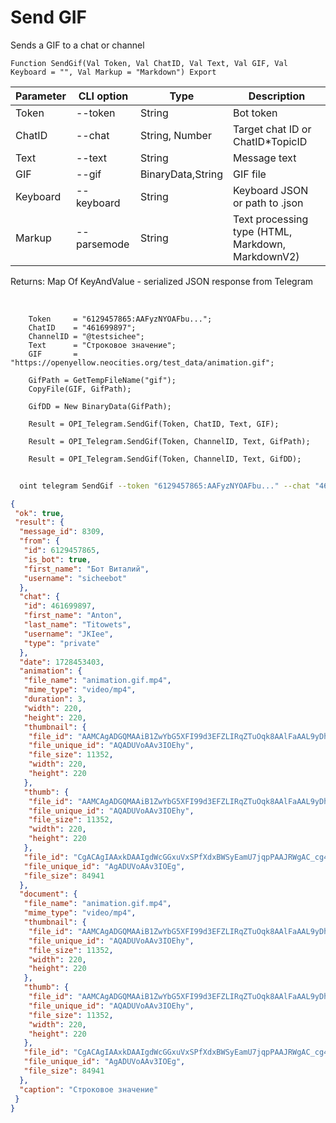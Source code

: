 ﻿---
sidebar_position: 6
---

# Send GIF
 Sends a GIF to a chat or channel



`Function SendGif(Val Token, Val ChatID, Val Text, Val GIF, Val Keyboard = "", Val Markup = "Markdown") Export`

  | Parameter | CLI option | Type | Description |
  |-|-|-|-|
  | Token | --token | String | Bot token |
  | ChatID | --chat | String, Number | Target chat ID or ChatID*TopicID |
  | Text | --text | String | Message text |
  | GIF | --gif | BinaryData,String | GIF file |
  | Keyboard | --keyboard | String | Keyboard JSON or path to .json |
  | Markup | --parsemode | String | Text processing type (HTML, Markdown, MarkdownV2) |

  
  Returns:  Map Of KeyAndValue - serialized JSON response from Telegram

<br/>




```bsl title="Code example"
    Token     = "6129457865:AAFyzNYOAFbu...";
    ChatID    = "461699897";
    ChannelID = "@testsichee";
    Text      = "Строковое значение";
    GIF       = "https://openyellow.neocities.org/test_data/animation.gif";

    GifPath = GetTempFileName("gif");
    CopyFile(GIF, GifPath);

    GifDD = New BinaryData(GifPath);

    Result = OPI_Telegram.SendGif(Token, ChatID, Text, GIF);

    Result = OPI_Telegram.SendGif(Token, ChannelID, Text, GifPath);

    Result = OPI_Telegram.SendGif(Token, ChannelID, Text, GifDD);
```



```sh title="CLI command example"
    
  oint telegram SendGif --token "6129457865:AAFyzNYOAFbu..." --chat "461699897" --text "String value" --gif "https://openintegrations.dev/test_data/animation.gif" --keyboard %keyboard% --parsemode %parsemode%

```

```json title="Result"
{
 "ok": true,
 "result": {
  "message_id": 8309,
  "from": {
   "id": 6129457865,
   "is_bot": true,
   "first_name": "Бот Виталий",
   "username": "sicheebot"
  },
  "chat": {
   "id": 461699897,
   "first_name": "Anton",
   "last_name": "Titowets",
   "username": "JKIee",
   "type": "private"
  },
  "date": 1728453403,
  "animation": {
   "file_name": "animation.gif.mp4",
   "mime_type": "video/mp4",
   "duration": 3,
   "width": 220,
   "height": 220,
   "thumbnail": {
    "file_id": "AAMCAgADGQMAAiB1ZwYbG5XFI99d3EFZLIRqZTuOqk8AAlFaAAL9yDhI7o6IErbGQG0BAAdtAAM2BA",
    "file_unique_id": "AQADUVoAAv3IOEhy",
    "file_size": 11352,
    "width": 220,
    "height": 220
   },
   "thumb": {
    "file_id": "AAMCAgADGQMAAiB1ZwYbG5XFI99d3EFZLIRqZTuOqk8AAlFaAAL9yDhI7o6IErbGQG0BAAdtAAM2BA",
    "file_unique_id": "AQADUVoAAv3IOEhy",
    "file_size": 11352,
    "width": 220,
    "height": 220
   },
   "file_id": "CgACAgIAAxkDAAIgdWcGGxuVxSPfXdxBWSyEamU7jqpPAAJRWgAC_cg4SO6OiBK2xkBtNgQ",
   "file_unique_id": "AgADUVoAAv3IOEg",
   "file_size": 84941
  },
  "document": {
   "file_name": "animation.gif.mp4",
   "mime_type": "video/mp4",
   "thumbnail": {
    "file_id": "AAMCAgADGQMAAiB1ZwYbG5XFI99d3EFZLIRqZTuOqk8AAlFaAAL9yDhI7o6IErbGQG0BAAdtAAM2BA",
    "file_unique_id": "AQADUVoAAv3IOEhy",
    "file_size": 11352,
    "width": 220,
    "height": 220
   },
   "thumb": {
    "file_id": "AAMCAgADGQMAAiB1ZwYbG5XFI99d3EFZLIRqZTuOqk8AAlFaAAL9yDhI7o6IErbGQG0BAAdtAAM2BA",
    "file_unique_id": "AQADUVoAAv3IOEhy",
    "file_size": 11352,
    "width": 220,
    "height": 220
   },
   "file_id": "CgACAgIAAxkDAAIgdWcGGxuVxSPfXdxBWSyEamU7jqpPAAJRWgAC_cg4SO6OiBK2xkBtNgQ",
   "file_unique_id": "AgADUVoAAv3IOEg",
   "file_size": 84941
  },
  "caption": "Строковое значение"
 }
}
```
